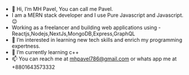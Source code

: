 - 👋 Hi, I’m MH Pavel, You can call me Pavel.
- I am a MERN stack developer and I use Pure Javascript and Javascript.😉
- Working as a freelancer and building web applications using - Reactjs,Nodejs,NextJs,MongoDB,Express,GraphQL
- 👀 I’m interested in learning new tech skills and enrich my programming expertness. 
- 🌱 I’m currently learning c++ 
- 📫 You can reach me at mhpavel786@gmail.com
or whats app me at +8801643573332

<!---
MH-PAVEL/MH-PAVEL is a ✨ special ✨ repository because its `README.md` (this file) appears on your GitHub profile.
You can click the Preview link to take a look at your changes.
--->
